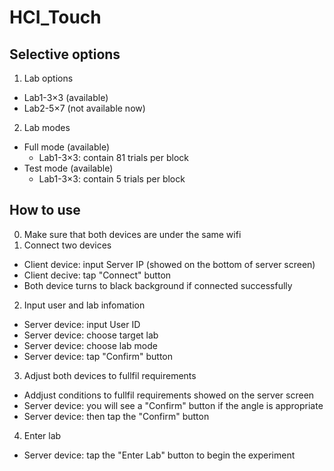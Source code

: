 # HCI_Touch

## Selective options
1. Lab options
- Lab1-3×3 (available)
- Lab2-5×7 (not available now)
2. Lab modes
- Full mode (available)
  - Lab1-3×3: contain 81 trials per block
- Test mode (available)
  - Lab1-3×3: contain 5 trials per block

## How to use

0. Make sure that both devices are under the same wifi
1. Connect two devices
- Client device: input Server IP (showed on the bottom of server screen)
- Client decive: tap "Connect" button
- Both device turns to black background if connected successfully
2. Input user and lab infomation
- Server device: input User ID
- Server device: choose target lab
- Server device: choose lab mode
- Server device: tap "Confirm" button
3. Adjust both devices to fullfil requirements
- Addjust conditions to fullfil requirements showed on the server screen
- Server device: you will see a "Confirm" button if the angle is appropriate
- Server device: then tap the "Confirm" button
4. Enter lab
- Server device: tap the "Enter Lab" button to begin the experiment
